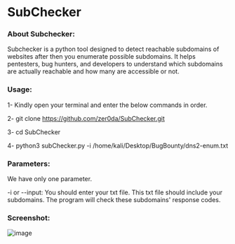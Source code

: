 # SubChecker


  
 ### About Subchecker:
 
 Subchecker is a python tool designed to detect reachable subdomains of websites after then you enumerate possible subdomains. It helps pentesters, bug hunters, and developers to understand which subdomains are actually reachable and how many are accessible or not.
 
 
 ### Usage:
 
1- Kindly open your terminal and enter the below commands in order.

2- git clone https://github.com/zer0da/SubChecker.git

3- cd SubChecker

4- python3 subChecker.py -i /home/kali/Desktop/BugBounty/dns2-enum.txt


  
### Parameters:

We have only one parameter.

 -i or --input: You should enter your txt file. This txt file should include your subdomains. The program will check these subdomains' response codes. 
 
 
 
 ### Screenshot:
 
 ![image](https://user-images.githubusercontent.com/65029938/138122115-50c67851-2eb2-49a8-b9d4-530f8fdc7a8b.png)
